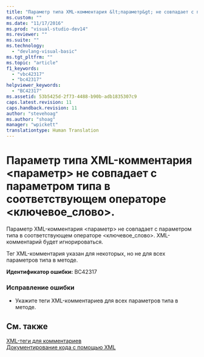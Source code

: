 ```yaml
---
title: "Параметр типа XML-комментария &lt;параметр&gt; не совпадает с параметром типа в соответствующем операторе &lt;ключевое_слово&gt;. | Microsoft Docs"
ms.custom: ""
ms.date: "11/17/2016"
ms.prod: "visual-studio-dev14"
ms.reviewer: ""
ms.suite: ""
ms.technology: 
  - "devlang-visual-basic"
ms.tgt_pltfrm: ""
ms.topic: "article"
f1_keywords: 
  - "vbc42317"
  - "bc42317"
helpviewer_keywords: 
  - "BC42317"
ms.assetid: 53b5425d-2f73-4488-b90b-adb1835307c9
caps.latest.revision: 11
caps.handback.revision: 11
author: "stevehoag"
ms.author: "shoag"
manager: "wpickett"
translationtype: Human Translation
---
```

# Параметр типа XML-комментария &lt;параметр&gt; не совпадает с параметром типа в соответствующем операторе &lt;ключевое_слово&gt;.
Параметр XML\-комментария \<параметр\> не совпадает с параметром типа в соответствующем операторе \<ключевое\_слово\>. XML\-комментарий будет игнорироваться.  
  
 Тег XML\-комментария указан для некоторых, но не для всех параметров типа в методе.  
  
 **Идентификатор ошибки:** BC42317  
  
### Исправление ошибки  
  
-   Укажите теги XML\-комментариев для всех параметров типа в методе.  
  
## См. также  
 [XML\-теги для комментариев](../../visual-basic/language-reference/xmldoc/recommended-xml-tags-for-documentation-comments.md)   
 [Документирование кода с помощью XML](../../visual-basic/programming-guide/program-structure/documenting-your-code-with-xml.md)